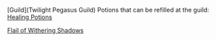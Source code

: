 [Guild](Twilight Pegasus Guild) Potions that can be refilled at the guild:
[Healing Potions](Guild-Healing-Potions)

[Flail of Withering Shadows](Flail-of-withering-shadows)